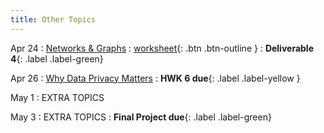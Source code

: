 ```yaml
---
title: Other Topics
---
```


Apr 24 
: [Networks & Graphs](https://github.com/gallettilance/CS506-Spring2023/raw/master/slides/21_Network_Analysis.pdf) 
  : [worksheet](https://raw.githubusercontent.com/gallettilance/CS506-Spring2023/master/worksheets/worksheet_20.ipynb){: .btn .btn-outline } 
    : **Deliverable 4**{: .label .label-green}

Apr 26 
: [Why Data Privacy Matters](#) 
    : **HWK 6 due**{: .label .label-yellow }

May 1 
: EXTRA TOPICS 

May 3
: EXTRA TOPICS
  : **Final Project due**{: .label .label-green}
